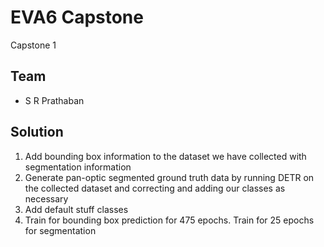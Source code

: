 # EVA6 Capstone #

Capstone 1

## Team ##

* S R Prathaban

## Solution ##

1. Add bounding box information to the dataset we have collected with segmentation information    
2. Generate pan-optic segmented ground truth data by running DETR on the collected dataset and correcting and adding our classes as necessary
3. Add default stuff classes
4. Train for bounding box prediction for 475 epochs. Train for 25 epochs for segmentation 
